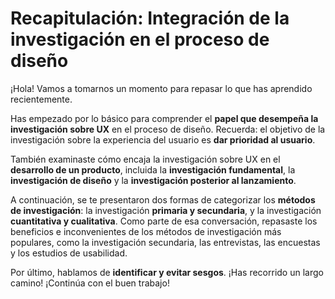 # Recapitulación: Integración de la investigación en el proceso de diseño

¡Hola! Vamos a tomarnos un momento para repasar lo que has aprendido recientemente.

Has empezado por lo básico para comprender el **papel que desempeña la investigación sobre UX** en el proceso de diseño. Recuerda: el objetivo de la investigación sobre la experiencia del usuario es **dar prioridad al usuario**.

También examinaste cómo encaja la investigación sobre UX en el **desarrollo de un producto**, incluida la **investigación fundamental**, la **investigación de diseño** y la **investigación posterior al lanzamiento**.

A continuación, se te presentaron dos formas de categorizar los **métodos de investigación**: la investigación **primaria y secundaria**, y la investigación **cuantitativa y cualitativa**. Como parte de esa conversación, repasaste los beneficios e inconvenientes de los métodos de investigación más populares, como la investigación secundaria, las entrevistas, las encuestas y los estudios de usabilidad.

Por último, hablamos de **identificar y evitar sesgos**. ¡Has recorrido un largo camino! ¡Continúa con el buen trabajo!
